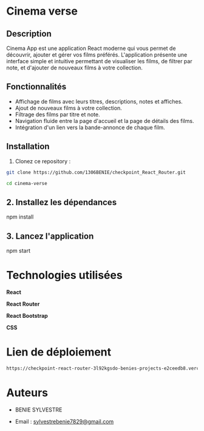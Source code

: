 # Cinema verse

## Description

Cinema App est une application React moderne qui vous permet de découvrir, ajouter et gérer vos films préférés. L'application présente une interface simple et intuitive permettant de visualiser les films, de filtrer par note, et d'ajouter de nouveaux films à votre collection.

## Fonctionnalités

- Affichage de films avec leurs titres, descriptions, notes et affiches.
- Ajout de nouveaux films à votre collection.
- Filtrage des films par titre et note.
- Navigation fluide entre la page d'accueil et la page de détails des films.
- Intégration d'un lien vers la bande-annonce de chaque film.

## Installation

1. Clonez ce repository :
```bash
git clone https://github.com/1306BENIE/checkpoint_React_Router.git

cd cinema-verse
```

## 2. Installez les dépendances 
npm install

## 3. Lancez l'application
npm start

# Technologies utilisées
**React**

**React Router**

**React Bootstrap**

**CSS**

# Lien de déploiement
```bash
https://checkpoint-react-router-3l92kgsdo-benies-projects-e2ceedb8.vercel.app/
```

# Auteurs
- BENIE SYLVESTRE

- Email : sylvestrebenie7829@gmail.com

